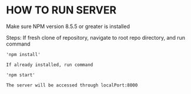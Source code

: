 # HOW TO RUN SERVER

Make sure NPM version 8.5.5 or greater is installed

Steps:
    If fresh clone of repository, navigate to root repo directory, and run command

    'npm install'

    If already installed, run command

    'npm start'

    The server will be accessed through localPort:8000
